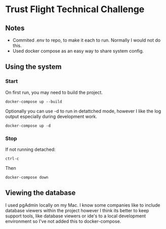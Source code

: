 # Trust Flight Technical Challenge

## Notes

- Commited .env to repo, to make it each to run. Normally I would not do this.
- Used docker compose as an easy way to share system config.

## Using the system

### Start

On first run, you may need to build the project.

`docker-compose up --build`

Optionally you can use -d to run in detattched mode, however I like the log output especially during development work.

`docker-compose up -d`

### Stop

If not running detached:

`ctrl-c`

Then

`docker-compose down`

## Viewing the database

I used pgAdmin locally on my Mac. I know some companies like to include database viewers within the project however I think its better to keep support tools, like database viewers or ide's to a local development environment so I've not added this to docker-compose.
